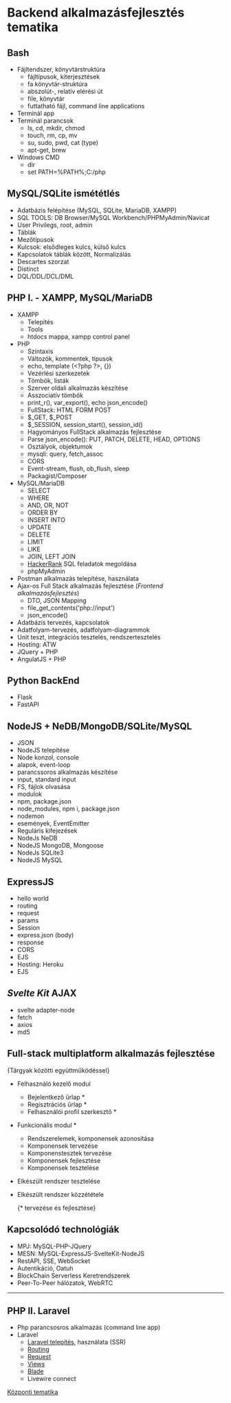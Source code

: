 # Backend alkalmazásfejlesztés tematika

## Bash

- Fájltendszer, könyvtárstruktúra
  - fájltípusok, kiterjesztések
  - fa könyvtár-struktúra
  - abszolút-, relatív elérési út
  - file, könyvtár
  - futtatható fájl, command line applications
- Terminál app
- Terminál parancsok
  - ls, cd, mkdir, chmod
  - touch, rm, cp, mv
  - su, sudo, pwd, cat (type)
  - apt-get, brew
- Windows CMD
  - dir
  - set PATH=%PATH%;C:/php

## MySQL/SQLite ismététlés

- Adatbázis felépítése (MySQL, SQLite, MariaDB, XAMPP)
- SQL TOOLS: DB Browser/MySQL Workbench/PHPMyAdmin/Navicat
- User Privilegs, root, admin
- Táblák
- Mezőtípusok
- Kulcsok: elsődleges kulcs, külső kulcs
- Kapcsolatok táblák között, Normalizálás
- Descartes szorzat
- Distinct
- DQL/DDL/DCL/DML

## PHP I. - XAMPP, MySQL/MariaDB

- XAMPP
  - Telepítés
  - Tools
  - htdocs mappa, xampp control panel
- PHP
  - Szintaxis
  - Változók, kommentek, típusok
  - echo, template (\<?php ?>, {})
  - Vezérlési szerkezetek
  - Tömbök, listák
  - Szerver oldali alkalmazás készítése
  - Asszociatív tömbök
  - print_r(), var_export(), echo json_encode()
  - FullStack: HTML FORM POST
  - $_GET, $_POST
  - $_SESSION, session_start(), session_id()
  - Hagyományos FullStack alkalmazás fejlesztése
  - Parse json_encode(): PUT, PATCH, DELETE, HEAD, OPTIONS
  - Osztályok, objektumok
  - mysqli: query, fetch_assoc
  - CORS
  - Event-stream, flush, ob_flush, sleep
  - Packagist/Composer
- MySQL/MariaDB
  - SELECT
  - WHERE
  - AND, OR, NOT
  - ORDER BY
  - INSERT INTO
  - UPDATE
  - DELETE
  - LIMIT
  - LIKE
  - JOIN, LEFT JOIN
  - [HackerRank](https://www.hackerrank.com/domains/sql) SQL feladatok megoldása
  - phpMyAdmin
- Postman alkalmazás telepítése, használata
- Ajax-os Full Stack alkalmazás fejlesztése (*Frontend alkalmazásfejlesztés*)
  - DTO, JSON Mapping
  - file_get_contents('php://input')
  - json_encode()
- Adatbázis tervezés, kapcsolatok
- Adatfolyam-tervezés, adatfolyam-diagrammok
- Unit teszt,  integrációs tesztelés, rendszertesztelés
- Hosting: ATW
- JQuery + PHP
- AngulatJS + PHP

## Python BackEnd

- Flask
- FastAPI

## NodeJS + NeDB/MongoDB/SQLite/MySQL

- JSON
- NodeJS telepítése
- Node konzol, console
- alapok, event-loop
- parancssoros alkalmazás készítése
- input, standard input
- FS, fájlok olvasása
- modulok
- npm, package.json
- node_modules, npm i, package.json
- nodemon
- események, EventEmitter
- Reguláris kifejezések
- NodeJs NeDB
- NodeJS MongoDB, Mongoose
- NodeJs SQLite3
- NodeJS MySQL

## ExpressJS

- hello world
- routing
- request
- params
- Session
- express.json (body)
- response
- CORS
- EJS
- Hosting: Heroku
- EJS

## _Svelte Kit_ AJAX

- svelte adapter-node
- fetch
- axios
- md5

## Full-stack multiplatform alkalmazás fejlesztése

  {Tárgyak közötti együttműködéssel}

- Felhasználó kezelő modul
  - Bejelentkező űrlap *
  - Regisztrációs űrlap *
  - Felhasználói profil szerkesztő *
- Funkcionális modul *
  - Rendszerelemek, komponensek azonosítása
  - Komponensek tervezése
  - Komponenstesztek tervezése
  - Komponensek fejlesztése
  - Komponensek tesztelése
- Elkészült rendszer tesztelése
- Elkészült rendszer közzététele

  {* tervezése és fejlesztése}

## Kapcsolódó technológiák

- MPJ: MySQL-PHP-JQuery
- MESN: MySQL-ExpressJS-SvelteKit-NodeJS
- RestAPI, SSE, WebSocket
- Autentikáció, Oatuh
- BlockChain Serverless Keretrendszerek
- Peer-To-Peer hálózatok, WebRTC

***

## PHP II. Laravel

- Php parancsosros alkalmazás (command line app)
- Laravel
  - [Laravel telepítés](https://laravel.com/docs/10.x/installation), használata (SSR)
  - [Routing](https://laravel.com/docs/10.x/routing)
  - [Request](https://laravel.com/docs/10.x/routing)
  - [Views](https://laravel.com/docs/10.x/routing)
  - [Blade](https://laravel.com/docs/10.x/blade#loops)
  - Livewire connect

[Központi tematika](pdf/Backend%20programozás%20és%20tesztelés.pdf)
  